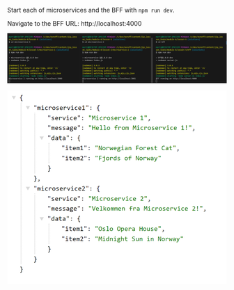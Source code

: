 Start each of microservices and the BFF with `npm run dev`.

Navigate to the BFF URL: http://localhost:4000

![Services running](./all-services-running.png)

![Payload returned](./payload-returned.png)
